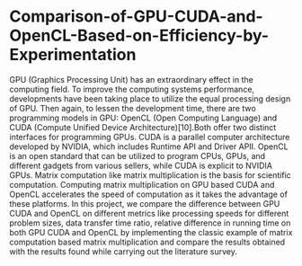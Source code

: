 # Comparison-of-GPU-CUDA-and-OpenCL-Based-on-Efficiency-by-Experimentation

GPU (Graphics Processing Unit) has an extraordinary
effect in the computing field. To improve the computing
systems performance, developments have been taking place to
utilize the equal processing design of GPU. Then again, to lessen
the development time, there are two programming models in
GPU: OpenCL (Open Computing Language) and CUDA (Compute
Unified Device Architecture)[10].Both offer two distinct
interfaces for programming GPUs. CUDA is a parallel computer
architecture developed by NVIDIA, which includes Runtime API
and Driver APII. OpenCL is an open standard that can be
utilized to program CPUs, GPUs, and different gadgets from
various sellers, while CUDA is explicit to NVIDIA GPUs. Matrix
computation like matrix multiplication is the basis for scientific
computation. Computing matrix multiplication on GPU based
CUDA and OpenCL accelerates the speed of computation as
it takes the advantage of these platforms. In this project, we
compare the difference between GPU CUDA and OpenCL on
different metrics like processing speeds for different problem
sizes, data transfer time ratio, relative difference in running time
on both GPU CUDA and OpenCL by implementing the classic
example of matrix computation based matrix multiplication
and compare the results obtained with the results found while
carrying out the literature survey.
